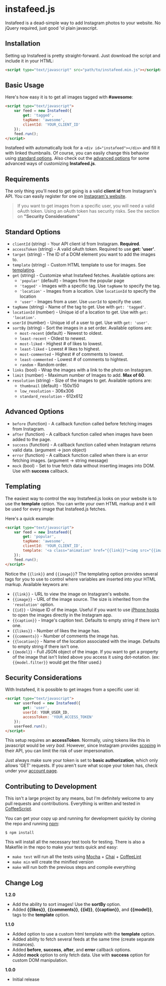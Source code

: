 instafeed.js
============

Instafeed is a dead-simple way to add Instagram photos to your website. No jQuery required, just good 'ol plain javascript.

## Installation
Setting up Instafeed is pretty straight-forward. Just download the script and include it in your HTML:

```html
<script type="text/javascript" src="path/to/instafeed.min.js"></script>
```

## Basic Usage
Here's how easy it is to get all images tagged with __#awesome__:

```html
<script type="text/javascript">
    var feed = new Instafeed({
        get: 'tagged',
        tagName: 'awesome',
        clientId: 'YOUR_CLIENT_ID'
    });
    feed.run();
</script>
```

Instafeed with automatically look for a `<div id="instafeed"></div>` and fill it with linked thumbnails. Of course, you can easily change this behavior using [standard options](#standard-options). Also check out the [advanced options](#advanced-options) for some advanced ways of customizing __Instafeed.js__.

## Requirements

The only thing you'll need to get going is a valid __client id__ from Instagram's API. You can easily register for one on [Instagram's website](http://instagram.com/developer/register/).

> If you want to get images from a specific user, you will need a valid oAuth token. Using an oAuth token has security risks. See the section on __"Security Considerations"__

## Standard Options

- `clientId` (string) - Your API client id from Instagram. __Required__.
- `accessToken` (string) - A valid oAuth token. Required to use __get: 'user'__.
- `target` (string) - The ID of a DOM element you want to add the images to.
- `template` (string) - Custom HTML template to use for images. See [templating](#templating).
- `get` (string) - Customize what Instafeed fetches. Available options are:
    - `'popular'` (default) - Images from the popular page
    - `'tagged'` - Images with a specific tag. Use `tagName` to specify the tag.
    - `'location'` - Images from a location. Use `locationId` to specify the location
    - `'user'` - Images from a user. Use `userId` to specify the user.
- `tagName` (string) - Name of the tag to get. Use with `get: 'tagged'`.
- `locationId` (number) - Unique id of a location to get. Use with `get: 'location'`.
- `userId` (number) - Unique id of a user to get. Use with `get: 'user'`.
- `sortBy` (string) - Sort the images in a set order. Available options are:
    - `most-recent` (default) - Newest to oldest.
    - `least-recent` - Oldest to newest.
    - `most-liked` - Highest # of likes to lowest.
    - `least-liked` - Lowest # likes to highest.
    - `most-commented` - Highest # of comments to lowest.
    - `least-commented` - Lowest # of comments to hightest.
    - `random` - Random order.
- `links` (bool) - Wrap the images with a link to the photo on Instagram.
- `limit` (number) - Maximum number of Images to add. __Max of 60__.
- `resolution` (string) - Size of the images to get. Available options are:
    - `thumbnail` (default) - 150x150
    - `low_resolution` - 306x306
    - `standard_resolution` - 612x612

## Advanced Options

- `before` (function) - A callback function called before fetching images from Instagram.
- `after` (function) - A callback function called when images have been added to the page.
- `success` (function) - A callback function called when Instagram returns valid data. (argument -> json object)
- `error` (function) - A callback function called when there is an error fetching images. (argument -> string message)
- `mock` (bool) - Set to true fetch data without inserting images into DOM. Use with __success__ callback.

## Templating

The easiest way to control the way Instafeed.js looks on your website is to use the __template__ option. You can write your own HTML markup and it will be used for every image that Instafeed.js fetches.

Here's a quick example:

```html
<script type="text/javascript">
    var feed = new Instafeed({
        get: 'popular',
        tagName: 'awesome',
        clientId: 'YOUR_CLIENT_ID',
        template: '<a class="animation" href="{{link}}"><img src="{{image}}" /></a>'
    });
    feed.run();
</script>
```

Notice the `{{link}}` and `{{image}}`? The templating option provides several tags for you to use to control where variables are inserted into your HTML markup. Available keywors are:

- `{{link}}` - URL to view the image on Instagram's website.
- `{{image}}` - URL of the image source. The size is inherited from the `'resolution'` option.
- `{{id}}` - Unique ID of the image. Useful if you want to use [iPhone hooks](http://instagram.com/developer/iphone-hooks/) to open the images directly in the Instagram app.
- `{{caption}}` - Image's caption text. Defaults to empty string if there isn't one.
- `{{likes}}` - Number of likes the image has.
- `{{comments}}` - Number of comments the image has.
- `{{location}}` - Name of the location associated with the image. Defaults to empty string if there isn't one.
- `{{model}}` - Full JSON object of the image. If you want to get a property of the image that isn't listed above you access it using dot-notation. (ex: `{{model.filter}}` would get the filter used.)

## Security Considerations

With Instafeed, it is possible to get images from a specific user id:

```html
<script type="text/javascript">
    var userFeed = new Instafeed({
        get: 'user',
        userId: YOUR_USER_ID,
        accessToken: 'YOUR_ACCESS_TOKEN'
    });
    userFeed.run();
</script>
```

This setup requires an __accessToken__. Normally, using tokens like this in javascript would be _very bad_. However, since Instagram provides [scoping](http://instagram.com/developer/authentication/) in their API, you can limit the risk of user impersonation.

Just always make sure your token is set to __basic authorization__, which only allows 'GET' requests. If you aren't sure what scope your token has, check under your [account page](https://instagram.com/accounts/manage_access).

## Contributing to Development

This isn't a large project by any means, but I'm definitely welcome to any pull requests and contributions. Everything is written and tested in [CoffeeScript](http://coffeescript.org).

You can get your copy up and running for development quickly by cloning the repo and running [npm](http://npmjs.org/):

```
$ npm install
```

This will install all the necessary test tools for testing. There is also a Makefile in the repo to make your tests quick and easy:

- `make test` will run all the tests using [Mocha](http://visionmedia.github.com/mocha/) + [Chai](http://chaijs.com/) + [CoffeeLint](http://www.coffeelint.org/)
- `make min` will create the minified version
- `make` will run both the previous steps and compile everything

## Change Log

__1.2.0__

- Add the ability to sort images! Use the __sortBy__ option.
- Added __{{likes}}__, __{{comments}}__, __{{id}}__, __{{caption}}__, and __{{model}}__, tags to the __template__ option.

__1.1.0__

- Added option to use a custom html template with the __template__ option.
- Added ability to fetch several feeds at the same time (create separate instances).
- Added __before__, __success__, __after__, and __error__ callback options.
- Added __mock__ option to only fetch data. Use with __success__ option for custom DOM manipulation.

__1.0.0__

- Initial release
